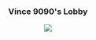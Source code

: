 
<div align="center">
  <h3>Vince 9090's Lobby </h3>
  <image src="https://github.com/user-attachments/assets/7c292def-907c-49b8-8fc1-b95194b6ff5d"/>
</div>
